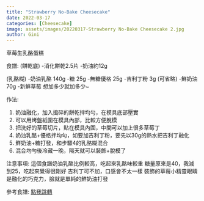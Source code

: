 ```yaml
---
title: "Strawberry No-Bake Cheesecake"
date: 2022-03-17
categories: [Cheesecake]
image: assets/images/20220317-Strawberry No-Bake Cheesecake 2.jpg
author: Gini
---
```

草莓生乳酪蛋糕

食譜:
(餅乾底)
-消化餅乾2.5片
-奶油約12g

(乳酪糊)
-奶油乳酪 140g
-糖 25g
-無糖優格 25g
-吉利丁粉 3g (可省略)
-鮮奶油 70g
-新鮮草莓 想加多少就加多少~

作法:
1. 奶油融化，加入搗碎的餅乾拌均勻，在模具底部壓實
2. 可以用烤盤紙圍在模具內部，比較方便脫模
3. 把洗好的草莓切片，貼在模具內圍，中間可以加上很多草莓丁
4. 奶油乳酪+優格拌均勻，如要加吉利丁粉，要先以30g的熱水把吉利丁融化
5. 鮮奶油+糖打發，和步驟4的乳酪糊混合
6. 混合均勻後冷藏一晚，隔天就可以裝飾+脫模了

注意事項:
這個食譜奶油乳酪比例較高，吃起來乳酪味較重
糖量原來是40，我減到25，吃起來覺得很剛好
吉利丁可不加，口感會不太一樣
裝飾的草莓小精靈眼睛是融化的巧克力，臉就是單純的鮮奶油打發

<p style="overflow-wrap: anywhere;">參考食譜:
<a href="https://yummymum.tw/nobakecheesecake/" target="_blank">點我跳轉</a>
</p>